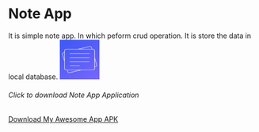 <h1>Note App</h1>
It is simple note app. In which peform crud operation. It is store the data in local database.
<img src="app/src/main/ic_launcher-playstore.png" alt = "App Icon" width="80" height="80"/>
<h6>Click to download Note App Application</h6>

<a href="https://raw.githubusercontent.com/github.com/mauryanitish/Notes-App/commits/Version/app-debug.apk" title="downlload" download>
    Download My Awesome App APK
</a>        
